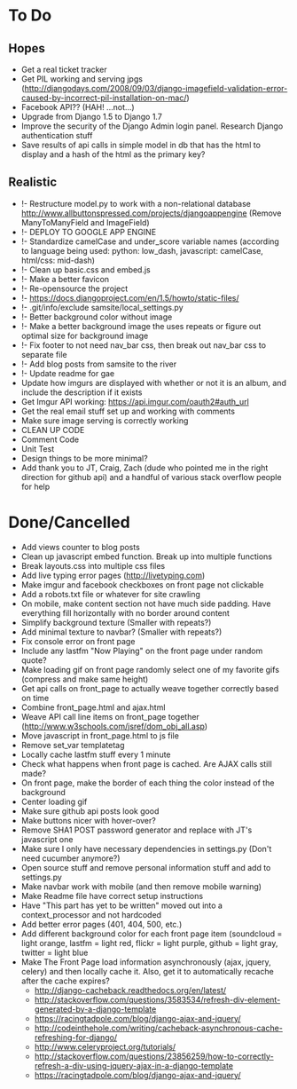 To Do
=====
Hopes
-----
* Get a real ticket tracker
* Get PIL working and serving jpgs (http://djangodays.com/2008/09/03/django-imagefield-validation-error-caused-by-incorrect-pil-installation-on-mac/)
* Facebook API?? (HAH! ...not...)
* Upgrade from Django 1.5 to Django 1.7
* Improve the security of the Django Admin login panel. Research Django authentication stuff
* Save results of api calls in simple model in db that has the html to display and a hash of the html as the primary key?


Realistic
---------
* !- Restructure model.py to work with a non-relational database http://www.allbuttonspressed.com/projects/djangoappengine (Remove ManyToManyField and ImageField)
* !- DEPLOY TO GOOGLE APP ENGINE
* !- Standardize camelCase and under_score variable names (according to language being used: python: low_dash, javascript: camelCase, html/css: mid-dash)
* !- Clean up basic.css and embed.js
* !- Make a better favicon
* !- Re-opensource the project
* !- https://docs.djangoproject.com/en/1.5/howto/static-files/
* !- .git/info/exclude samsite/local_settings.py
* !- Better background color without image
* !- Make a better background image the uses repeats or figure out optimal size for background image
* !- Fix footer to not need nav_bar css, then break out nav_bar css to separate file
* !- Add blog posts from samsite to the river
* !- Update readme for gae
* Update how imgurs are displayed with whether or not it is an album, and include the description if it exists
* Get Imgur API working: https://api.imgur.com/oauth2#auth_url
* Get the real email stuff set up and working with comments
* Make sure image serving is correctly working
* CLEAN UP CODE
* Comment Code
* Unit Test
* Design things to be more minimal?
* Add thank you to JT, Craig, Zach (dude who pointed me in the right direction for github api) and a handful of various stack overflow people for help


Done/Cancelled
==============
* Add views counter to blog posts
* Clean up javascript embed function. Break up into multiple functions
* Break layouts.css into multiple css files
* Add live typing error pages (http://livetyping.com)
* Make imgur and facebook checkboxes on front page not clickable
* Add a robots.txt file or whatever for site crawling
* On mobile, make content section not have much side padding. Have everything fill horizontally with no border around content
* Simplify background texture (Smaller with repeats?)
* Add minimal texture to navbar? (Smaller with repeats?)
* Fix console error on front page
* Include any lastfm "Now Playing" on the front page under random quote?
* Make loading gif on front page randomly select one of my favorite gifs (compress and make same height)
* Get api calls on front_page to actually weave together correctly based on time
* Combine front_page.html and ajax.html
* Weave API call line items on front_page together (http://www.w3schools.com/jsref/dom_obj_all.asp)
* Move javascript in front_page.html to js file
* Remove set_var templatetag
* Locally cache lastfm stuff every 1 minute
* Check what happens when front page is cached. Are AJAX calls still made?
* On front page, make the border of each thing the color instead of the background
* Center loading gif
* Make sure github api posts look good
* Make buttons nicer with hover-over?
* Remove SHA1 POST password generator and replace with JT's javascript one
* Make sure I only have necessary dependencies in settings.py (Don't need cucumber anymore?)
* Open source stuff and remove personal information stuff and add to settings.py
* Make navbar work with mobile (and then remove mobile warning)
* Make Readme file have correct setup instructions
* Have "This part has yet to be written" moved out into a context_processor and not hardcoded
* Add better error pages (401, 404, 500, etc.)
* Add different background color for each front page item (soundcloud = light orange, lastfm = light red, flickr = light purple, github = light gray, twitter = light blue
* Make The Front Page load information asynchronously (ajax, jquery, celery) and then locally cache it. Also, get it to automatically recache after the cache expires?
  * http://django-cacheback.readthedocs.org/en/latest/
  * http://stackoverflow.com/questions/3583534/refresh-div-element-generated-by-a-django-template
  * https://racingtadpole.com/blog/django-ajax-and-jquery/
  * http://codeinthehole.com/writing/cacheback-asynchronous-cache-refreshing-for-django/
  * http://www.celeryproject.org/tutorials/
  * http://stackoverflow.com/questions/23856259/how-to-correctly-refresh-a-div-using-jquery-ajax-in-a-django-template
  * https://racingtadpole.com/blog/django-ajax-and-jquery/

